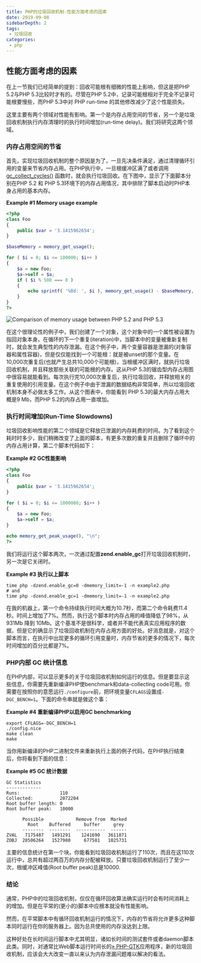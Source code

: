 ```yaml
---
title: PHP的垃圾回收机制-性能方面考虑的因素
date: 2019-09-08
sidebarDepth: 2
tags:
 - 垃圾回收
categories:
 - php
---
```


## 性能方面考虑的因素

在上一节我们已经简单的提到：回收可能根有细微的性能上影响，但这是把PHP 5.2与PHP 5.3比较时才有的。尽管在PHP 5.2中，记录可能根相对于完全不记录可能根要慢些，而PHP 5.3中对 PHP run-time 的其他修改减少了这个性能损失。

这里主要有两个领域对性能有影响。第一个是内存占用空间的节省，另一个是垃圾回收机制执行内存清理时的执行时间增加(run-time delay)。我们将研究这两个领域。

### 内存占用空间的节省

首先，实现垃圾回收机制的整个原因是为了，一旦先决条件满足，通过清理循环引用的变量来节省内存占用。在PHP执行中，一旦根缓冲区满了或者调用[gc_collect_cycles()](https://www.php.net/manual/zh/function.gc-collect-cycles.php) 函数时，就会执行垃圾回收。在下图中，显示了下面脚本分别在PHP 5.2 和 PHP 5.3环境下的内存占用情况，其中排除了脚本启动时PHP本身占用的基本内存。



**Example #1 Memory usage example**

```php
<?php
class Foo
{
    public $var = '3.1415962654';
}

$baseMemory = memory_get_usage();

for ( $i = 0; $i <= 100000; $i++ )
{
    $a = new Foo;
    $a->self = $a;
    if ( $i % 500 === 0 )
    {
        echo sprintf( '%8d: ', $i ), memory_get_usage() - $baseMemory, "\n";
    }
}
?>
```

![Comparison of memory usage between PHP 5.2 and PHP 5.3](https://www.php.net/manual/zh/images/12f37b1c6963c1c5c18f30495416a197-gc-benchmark.png)

在这个很理论性的例子中，我们创建了一个对象，这个对象中的一个属性被设置为指回对象本身。在循环的下一个重复(iteration)中，当脚本中的变量被重新复制时，就会发生典型性的内存泄漏。在这个例子中，两个变量容器是泄漏的(对象容器和属性容器)，但是仅仅能找到一个可能根：就是被unset的那个变量。在10,000次重复后(也就产生总共10,000个可能根)，当根缓冲区满时，就执行垃圾回收机制，并且释放那些关联的可能根的内存。这从PHP 5.3的锯齿型内存占用图中很容易就能看到。每次执行完10,000次重复后，执行垃圾回收，并释放相关的重复使用的引用变量。在这个例子中由于泄漏的数据结构非常简单，所以垃圾回收机制本身不必做太多工作。从这个图表中，你能看到 PHP 5.3的最大内存占用大概是9 Mb，而PHP 5.2的内存占用一直增加。

### 执行时间增加(Run-Time Slowdowns)

垃圾回收影响性能的第二个领域是它释放已泄漏的内存耗费的时间。为了看到这个耗时时多少，我们稍微改变了上面的脚本，有更多次数的重复并且删除了循环中的内存占用计算，第二个脚本代码如下：



**Example #2 GC性能影响**

```php
<?php
class Foo
{
    public $var = '3.1415962654';
}

for ( $i = 0; $i <= 1000000; $i++ )
{
    $a = new Foo;
    $a->self = $a;
}

echo memory_get_peak_usage(), "\n";
?>

```

我们将运行这个脚本两次，一次通过配置**zend.enable_gc**打开垃圾回收机制时，另一次是它关闭时。



**Example #3 执行以上脚本**

```shell
time php -dzend.enable_gc=0 -dmemory_limit=-1 -n example2.php
# and
time php -dzend.enable_gc=1 -dmemory_limit=-1 -n example2.php
```

在我的机器上，第一个命令持续执行时间大概为10.7秒，而第二个命令耗费11.4秒。时间上增加了7%。然而，执行这个脚本时内存占用的峰值降低了98%，从931Mb 降到 10Mb。这个基准不是很科学，或者并不能代表真实应用程序的数据，但是它的确显示了垃圾回收机制在内存占用方面的好处。好消息就是，对这个脚本而言，在执行中出现更多的循环引用变量时，内存节省的更多的情况下，每次时间增加的百分比都是7%。

### PHP内部 GC 统计信息

在PHP内部，可以显示更多的关于垃圾回收机制如何运行的信息。但是要显示这些信息，你需要先重新编译PHP使benchmark和data-collecting code可用。你需要在按照你的意愿运行`./configure`前，把环境变量`CFLAGS`设置成`-DGC_BENCH=1`。下面的命令串就是做这个事：



**Example #4 重新编译PHP以启用GC benchmarking**

```shell
export CFLAGS=-DGC_BENCH=1
./config.nice
make clean
make
```

当你用新编译的PHP二进制文件来重新执行上面的例子代码，在PHP执行结束后，你将看到下面的信息：



**Example #5 GC 统计数据**

```shell
GC Statistics
-------------
Runs:               110
Collected:          2072204
Root buffer length: 0
Root buffer peak:   10000

      Possible            Remove from  Marked
        Root    Buffered     buffer     grey
      --------  --------  -----------  ------
ZVAL   7175487   1491291    1241690   3611871
ZOBJ  28506264   1527980     677581   1025731
```

主要的信息统计在第一个块。你能看到垃圾回收机制运行了110次，而且在这110次运行中，总共有超过两百万的内存分配被释放。只要垃圾回收机制运行了至少一次，根缓冲区峰值(Root buffer peak)总是10000.

### 结论

通常，PHP中的垃圾回收机制，仅仅在循环回收算法确实运行时会有时间消耗上的增加。但是在平常的(更小的)脚本中应根本就没有性能影响。

然而，在平常脚本中有循环回收机制运行的情况下，内存的节省将允许更多这种脚本同时运行在你的服务器上。因为总共使用的内存没达到上限。

这种好处在长时间运行脚本中尤其明显，诸如长时间的测试套件或者daemon脚本此类。同时，对通常比Web脚本运行时间长的[» PHP-GTK](http://gtk.php.net/)应用程序，新的垃圾回收机制，应该会大大改变一直以来认为内存泄漏问题难以解决的看法。